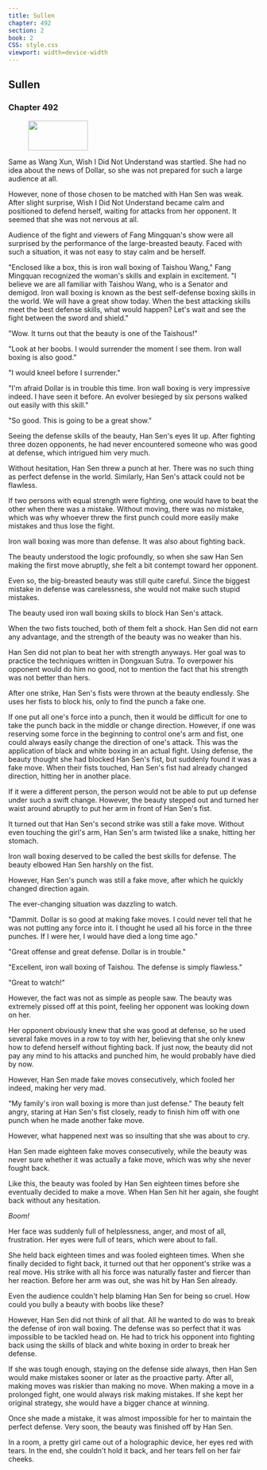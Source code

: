 ```yaml
---
title: Sullen
chapter: 492
section: 2
book: 2
CSS: style.css
viewport: width=device-width
---
```


## Sullen

### Chapter 492

<figure>
	<img src="../Images/gem.gif" alt="" id="gem" width="120" height="60" />
</figure>

Same as Wang Xun, Wish I Did Not Understand was startled. She had no idea about the news of Dollar, so she was not prepared for such a large audience at all.

However, none of those chosen to be matched with Han Sen was weak. After slight surprise, Wish I Did Not Understand became calm and positioned to defend herself, waiting for attacks from her opponent. It seemed that she was not nervous at all.

Audience of the fight and viewers of Fang Mingquan's show were all surprised by the performance of the large-breasted beauty. Faced with such a situation, it was not easy to stay calm and be herself.

"Enclosed like a box, this is iron wall boxing of Taishou Wang," Fang Mingquan recognized the woman's skills and explain in excitement. "I believe we are all familiar with Taishou Wang, who is a Senator and demigod. Iron wall boxing is known as the best self-defense boxing skills in the world. We will have a great show today. When the best attacking skills meet the best defense skills, what would happen? Let's wait and see the fight between the sword and shield."

"Wow. It turns out that the beauty is one of the Taishous!"

"Look at her boobs. I would surrender the moment I see them. Iron wall boxing is also good."

"I would kneel before I surrender."

"I'm afraid Dollar is in trouble this time. Iron wall boxing is very impressive indeed. I have seen it before. An evolver besieged by six persons walked out easily with this skill."

"So good. This is going to be a great show."

Seeing the defense skills of the beauty, Han Sen's eyes lit up. After fighting three dozen opponents, he had never encountered someone who was good at defense, which intrigued him very much.

Without hesitation, Han Sen threw a punch at her. There was no such thing as perfect defense in the world. Similarly, Han Sen's attack could not be flawless.

If two persons with equal strength were fighting, one would have to beat the other when there was a mistake. Without moving, there was no mistake, which was why whoever threw the first punch could more easily make mistakes and thus lose the fight.

Iron wall boxing was more than defense. It was also about fighting back.

The beauty understood the logic profoundly, so when she saw Han Sen making the first move abruptly, she felt a bit contempt toward her opponent.

Even so, the big-breasted beauty was still quite careful. Since the biggest mistake in defense was carelessness, she would not make such stupid mistakes.

The beauty used iron wall boxing skills to block Han Sen's attack.

When the two fists touched, both of them felt a shock. Han Sen did not earn any advantage, and the strength of the beauty was no weaker than his.

Han Sen did not plan to beat her with strength anyways. Her goal was to practice the techniques written in Dongxuan Sutra. To overpower his opponent would do him no good, not to mention the fact that his strength was not better than hers.

After one strike, Han Sen's fists were thrown at the beauty endlessly. She uses her fists to block his, only to find the punch a fake one.

If one put all one's force into a punch, then it would be difficult for one to take the punch back in the middle or change direction. However, if one was reserving some force in the beginning to control one's arm and fist, one could always easily change the direction of one's attack. This was the application of black and white boxing in an actual fight. Using defense, the beauty thought she had blocked Han Sen's fist, but suddenly found it was a fake move. When their fists touched, Han Sen's fist had already changed direction, hitting her in another place.

If it were a different person, the person would not be able to put up defense under such a swift change. However, the beauty stepped out and turned her waist around abruptly to put her arm in front of Han Sen's fist.

It turned out that Han Sen's second strike was still a fake move. Without even touching the girl's arm, Han Sen's arm twisted like a snake, hitting her stomach.

Iron wall boxing deserved to be called the best skills for defense. The beauty elbowed Han Sen harshly on the fist.

However, Han Sen's punch was still a fake move, after which he quickly changed direction again.

The ever-changing situation was dazzling to watch.

"Dammit. Dollar is so good at making fake moves. I could never tell that he was not putting any force into it. I thought he used all his force in the three punches. If I were her, I would have died a long time ago."

"Great offense and great defense. Dollar is in trouble."

"Excellent, iron wall boxing of Taishou. The defense is simply flawless."

"Great to watch!"

However, the fact was not as simple as people saw. The beauty was extremely pissed off at this point, feeling her opponent was looking down on her.

Her opponent obviously knew that she was good at defense, so he used several fake moves in a row to toy with her, believing that she only knew how to defend herself without fighting back. If just now, the beauty did not pay any mind to his attacks and punched him, he would probably have died by now.

However, Han Sen made fake moves consecutively, which fooled her indeed, making her very mad.

"My family's iron wall boxing is more than just defense." The beauty felt angry, staring at Han Sen's fist closely, ready to finish him off with one punch when he made another fake move.

However, what happened next was so insulting that she was about to cry.

Han Sen made eighteen fake moves consecutively, while the beauty was never sure whether it was actually a fake move, which was why she never fought back.

Like this, the beauty was fooled by Han Sen eighteen times before she eventually decided to make a move. When Han Sen hit her again, she fought back without any hesitation.

*Boom!*

Her face was suddenly full of helplessness, anger, and most of all, frustration. Her eyes were full of tears, which were about to fall.

She held back eighteen times and was fooled eighteen times. When she finally decided to fight back, it turned out that her opponent's strike was a real move. His strike with all his force was naturally faster and fiercer than her reaction. Before her arm was out, she was hit by Han Sen already.

Even the audience couldn't help blaming Han Sen for being so cruel. How could you bully a beauty with boobs like these?

However, Han Sen did not think of all that. All he wanted to do was to break the defense of iron wall boxing. The defense was so perfect that it was impossible to be tackled head on. He had to trick his opponent into fighting back using the skills of black and white boxing in order to break her defense.

If she was tough enough, staying on the defense side always, then Han Sen would make mistakes sooner or later as the proactive party. After all, making moves was riskier than making no move. When making a move in a prolonged fight, one would always risk making mistakes. If she kept her original strategy, she would have a bigger chance at winning.

Once she made a mistake, it was almost impossible for her to maintain the perfect defense. Very soon, the beauty was finished off by Han Sen.

In a room, a pretty girl came out of a holographic device, her eyes red with tears. In the end, she couldn't hold it back, and her tears fell on her fair cheeks.